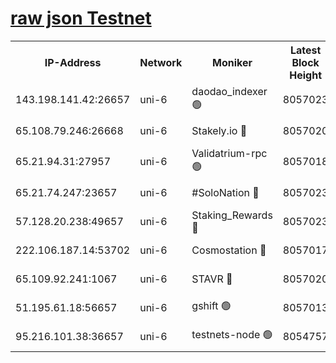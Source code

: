 [raw json Testnet](https://rpc-check.junot.stavr.tech/junot/rpc-junot-result.json)
=


<table><tr><th>IP-Address</th><th>Network</th><th>Moniker</th><th>Latest Block Height</th><th>Earliest Block Height</th><th>Catching Up</th><th>Tx Index</th><th>Voting Power</th><th>Scan Time</th></tr><tr><td>143.198.141.42:26657</td><td>uni-6</td><td>daodao_indexer 🟢</td><td>8057023</td><td>1</td><td>False</td><td>off</td><td>0</td><td>2024-02-17T00:50:17.537028869UTC</td></tr><tr><td>65.108.79.246:26668</td><td>uni-6</td><td>Stakely.io 🔴</td><td>8057020</td><td>1570872</td><td>False</td><td>on</td><td>1846530</td><td>2024-02-17T00:50:05.586854236UTC</td></tr><tr><td>65.21.94.31:27957</td><td>uni-6</td><td>Validatrium-rpc 🟢</td><td>8057018</td><td>2943363</td><td>False</td><td>on</td><td>0</td><td>2024-02-17T00:50:00.710331911UTC</td></tr><tr><td>65.21.74.247:23657</td><td>uni-6</td><td>#SoloNation 🔴</td><td>8057023</td><td>5208001</td><td>False</td><td>on</td><td>112</td><td>2024-02-17T00:50:16.600668527UTC</td></tr><tr><td>57.128.20.238:49657</td><td>uni-6</td><td>Staking_Rewards 🔴</td><td>8057023</td><td>6514618</td><td>False</td><td>on</td><td>1008</td><td>2024-02-17T00:50:17.856927347UTC</td></tr><tr><td>222.106.187.14:53702</td><td>uni-6</td><td>Cosmostation 🔴</td><td>8057017</td><td>7473037</td><td>False</td><td>on</td><td>109003</td><td>2024-02-17T00:49:58.177087494UTC</td></tr><tr><td>65.109.92.241:1067</td><td>uni-6</td><td>STAVR 🔴</td><td>8057020</td><td>7502372</td><td>False</td><td>on</td><td>6054</td><td>2024-02-17T00:50:05.237773732UTC</td></tr><tr><td>51.195.61.18:56657</td><td>uni-6</td><td>gshift 🟢</td><td>8057013</td><td>7691417</td><td>False</td><td>on</td><td>0</td><td>2024-02-17T00:49:47.845526210UTC</td></tr><tr><td>95.216.101.38:36657</td><td>uni-6</td><td>testnets-node 🟢</td><td>8054757</td><td>7905356</td><td>False</td><td>on</td><td>0</td><td>2024-02-17T00:50:08.097897109UTC</td></tr></table>